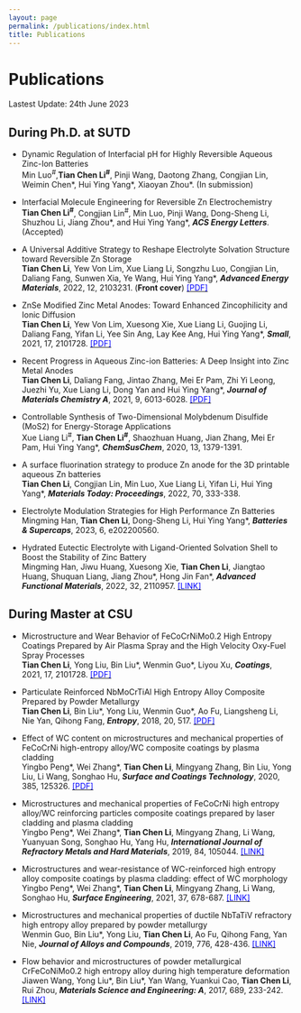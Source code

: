 ```yaml
---
layout: page
permalink: /publications/index.html
title: Publications
---
```


# Publications

Lastest Update: 24th June 2023

## During Ph.D. at SUTD

- Dynamic Regulation of Interfacial pH for Highly Reversible Aqueous Zinc-Ion Batteries<br>Min Luo<sup>#</sup>,**Tian Chen Li<sup>#</sup>**, Pinji Wang, Daotong Zhang, Congjian Lin, Weimin Chen\*, Hui Ying Yang\*, Xiaoyan Zhou\*. (In submission)

- Interfacial Molecule Engineering for Reversible Zn Electrochemistry<br>**Tian Chen Li<sup>#</sup>**, Congjian Lin<sup>#</sup>, Min Luo, Pinji Wang, Dong-Sheng Li, Shuzhou Li, Jiang Zhou\*, and Hui Ying Yang\*, **_ACS Energy Letters_**.  (Accepted)

- A Universal Additive Strategy to Reshape Electrolyte Solvation Structure toward Reversible Zn Storage<br>**Tian Chen Li**, Yew Von Lim, Xue Liang Li, Songzhu Luo, Congjian Lin, Daliang Fang, Sunwen Xia, Ye Wang, Hui Ying Yang*, **_Advanced Energy Materials_**, 2022, 12, 2103231. (**Front cover**) [<font color=Blue>[PDF]</font>](https://tianchenli.com/mypaper/2022AEM.pdf)

- ZnSe Modified Zinc Metal Anodes: Toward Enhanced Zincophilicity and Ionic Diffusion<br>**Tian Chen Li**, Yew Von Lim, Xuesong Xie, Xue Liang Li, Guojing Li, Daliang Fang, Yifan Li, Yee Sin Ang, Lay Kee Ang, Hui Ying Yang*, **_Small_**, 2021, 17, 2101728. [<font color=Blue>[PDF]</font>](https://tianchenli.com/mypaper/2021SMALL.pdf)

- Recent Progress in Aqueous Zinc-ion Batteries: A Deep Insight into Zinc Metal Anodes<br>**Tian Chen Li**, Daliang Fang, Jintao Zhang, Mei Er Pam, Zhi Yi Leong, Juezhi Yu, Xue Liang Li, Dong Yan and Hui Ying Yang*, **_Journal of Materials Chemistry A_**, 2021, 9, 6013-6028. [<font color=Blue>[PDF]</font>](https://tianchenli.com/mypaper/2021JMCA.pdf)

- Controllable Synthesis of Two-Dimensional Molybdenum Disulfide (MoS2) for Energy-Storage Applications<br>Xue Liang Li<sup>#</sup>, **Tian Chen Li<sup>#</sup>**, Shaozhuan Huang, Jian Zhang, Mei Er Pam, Hui Ying Yang*, **_ChemSusChem_**, 2020, 13, 1379-1391.

- A surface fluorination strategy to produce Zn anode for the 3D printable aqueous Zn batteries<br>**Tian Chen Li**, Congjian Lin, Min Luo, Xue Liang Li, Yifan Li, Hui Ying Yang*, **_Materials Today: Proceedings_**, 2022, 70, 333-338.

- Electrolyte Modulation Strategies for High Performance Zn Batteries<br>Mingming Han, **Tian Chen Li**, Dong-Sheng Li, Hui Ying Yang*, **_Batteries & Supercaps_**, 2023, 6, e202200560.

- Hydrated Eutectic Electrolyte with Ligand-Oriented Solvation Shell to Boost the Stability of Zinc Battery<br>Mingming Han, Jiwu Huang, Xuesong Xie, **Tian Chen Li**, Jiangtao Huang, Shuquan Liang, Jiang Zhou\*, Hong Jin Fan\*, **_Advanced Functional Materials_**, 2022, 32, 2110957. [<font color=Blue>[LINK]</font>](https://onlinelibrary.wiley.com/doi/10.1002/adfm.202110957?af=R)

## During Master at CSU

- Microstructure and Wear Behavior of FeCoCrNiMo0.2 High Entropy Coatings Prepared by Air Plasma Spray and the High Velocity Oxy-Fuel Spray Processes<br>**Tian Chen Li**, Yong Liu, Bin Liu\*, Wenmin Guo\*, Liyou Xu, **_Coatings_**, 2021, 17, 2101728. [<font color=Blue>[PDF]</font>](https://www.mdpi.com/2079-6412/7/9/151)

- Particulate Reinforced NbMoCrTiAl High Entropy Alloy Composite Prepared by Powder Metallurgy<br>**Tian Chen Li**, Bin Liu\*, Yong Liu, Wenmin Guo\*, Ao Fu, Liangsheng Li, Nie Yan, Qihong Fang, **_Entropy_**, 2018, 20, 517. [<font color=Blue>[PDF]</font>](https://www.mdpi.com/1099-4300/20/7/517)

- Effect of WC content on microstructures and mechanical properties of FeCoCrNi high-entropy alloy/WC composite coatings by plasma cladding<br>Yingbo Peng\*, Wei Zhang\*, **Tian Chen Li**, Mingyang Zhang, Bin Liu, Yong Liu, Li Wang, Songhao Hu, **_Surface and Coatings Technology_**, 2020, 385, 125326. [<font color=Blue>[PDF]</font>](https://tianchenli.com/mypaper/2020SCT.pdf)

- Microstructures and mechanical properties of FeCoCrNi high entropy alloy/WC reinforcing particles composite coatings prepared by laser cladding and plasma cladding<br>Yingbo Peng\*, Wei Zhang\*, **Tian Chen Li**, Mingyang Zhang, Li Wang, Yuanyuan Song, Songhao Hu, Yang Hu, **_International Journal of Refractory Metals and Hard Materials_**, 2019, 84, 105044. [<font color=Blue>[LINK]</font>](https://doi.org/10.1016/j.surfcoat.2019.125326)

- Microstructures and wear-resistance of WC-reinforced high entropy alloy composite coatings by plasma cladding: effect of WC morphology<br>Yingbo Peng\*, Wei Zhang\*, **Tian Chen Li**, Mingyang Zhang, Li Wang, Songhao Hu, **_Surface Engineering_**, 2021, 37, 678-687. [<font color=Blue>[LINK]</font>](https://doi.org/10.1080/02670844.2020.1812480)

- Microstructures and mechanical properties of ductile NbTaTiV refractory high entropy alloy prepared by powder metallurgy<br>Wenmin Guo, Bin Liu\*, Yong Liu, **Tian Chen Li**, Ao Fu, Qihong Fang, Yan Nie, **_Journal of Alloys and Compounds_**, 2019, 776, 428-436. [<font color=Blue>[LINK]</font>](https://doi.org/10.1016/j.jallcom.2018.10.230)

- Flow behavior and microstructures of powder metallurgical CrFeCoNiMo0.2 high entropy alloy during high temperature deformation<br>Jiawen Wang, Yong Liu\*, Bin Liu\*, Yan Wang, Yuankui Cao, **Tian Chen Li**, Rui Zhou, **_Materials Science and Engineering: A_**, 2017, 689, 233-242. [<font color=Blue>[LINK]</font>](https://doi.org/10.1016/j.msea.2017.02.064)


